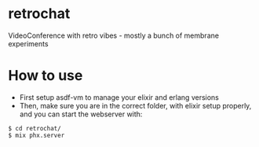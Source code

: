 # retrochat
VideoConference with retro vibes - mostly a bunch of membrane experiments 

# How to use

- First setup asdf-vm to manage your elixir and erlang versions
- Then, make sure you are in the correct folder, with elixir setup properly, and you can start the webserver with:

```
$ cd retrochat/
$ mix phx.server

```



